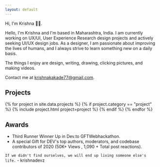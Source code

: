 ```yaml
---
layout: default
---
```

Hi, I'm Krishna 👋🏻.

Hello, I'm Krishna and I'm based in Maharashtra, India. I am currently working on UX/UI, User Experience Research design projects and actively seeking UI/UX design jobs. As a designer, I am passionate about improving the lives of humans, and I always strive to learn something new on a daily basis.

The things I enjoy are design, writing, drawing, clicking pictures, and making videos.


<!--* My design work can be found on  [Behance](https://www.behance.net/krishnakakade) & on  [Figma Community](https://www.figma.com/@krishnadevz).
*  I am Available for fulltime **UI/UX Design** related opportunities. 
-->

Contact me at <krishnakakade77@gmail.com>.

## Projects

{% for project in site.data.projects %}
{% if project.category == "project" %}
{% include project.html project=project %}
{% endif %}
{% endfor %}


## Awards

* Third Runner Winner Up in Dev.to GFTWebhackathon. 
* A special Gift for DEV's top authors, moderators, and codebase contributors of 2020 (50K+ Views , 1,090 + Total post reactions).


`If we didn't find ourselves, we will end up living someone else's life.` - krishnadevz


